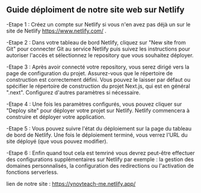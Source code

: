 ## Guide déploiment de notre site web sur Netlify

-Etape 1 : 
Créez un compte sur Netlify si vous n'en avez pas déjà un sur le site de Netlify https://www.netlify.com/ .

-Etape 2 : 
Dans votre tableau de bord Netlify, cliquez sur "New site from Git" pour connecter Git au service Netlify puis suivez les instructions pour autoriser l'accès et sélectionnez le repository que vous souhaitez déployer.

-Etape 3 : 
Après avoir connecté votre repository, vous serez dirigé vers la page de configuration du projet. Assurez-vous que le répertoire de construction est correctement défini. Vous pouvez le laisser par défaut ou spécifier le répertoire de construction du projet Next.js, qui est en général ".next". Configurez d'autres paramètres si nécessaire.

-Etape 4 : 
Une fois les paramètres configurés, vous pouvez cliquer sur "Deploy site" pour déployer votre projet sur Netlify. Netlify commencera à construire et déployer votre application.

-Etape 5 : 
Vous pouvez suivre l'état du déploiement sur la page du tableau de bord de Netlify. Une fois le déploiement terminé, vous verrez l'URL du site déployé (que vous pouvez modifier).

-Etape 6 : 
Enfin quand tout cela est temriné vous devrez peut-être effectuer des configurations supplémentaires sur Netlify par exemple : la gestion des domaines personnalisés, la configuration des redirections ou l'activation de fonctions serverless.

lien de notre site : https://ynovteach-me.netlify.app/